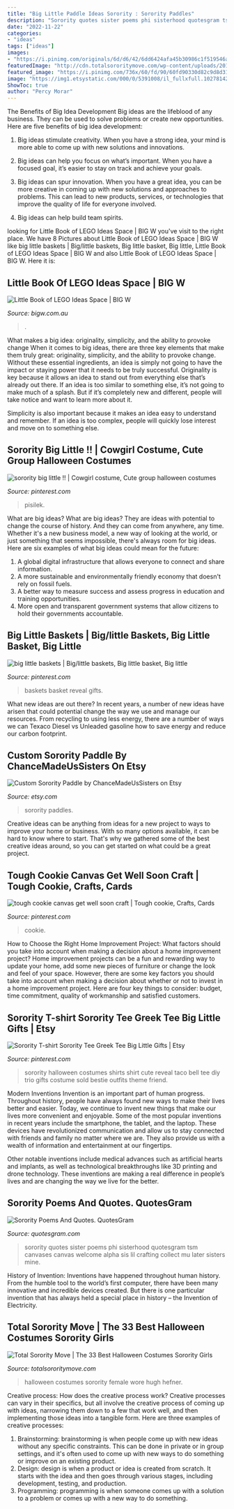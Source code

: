 ```yaml
---
title: "Big Little Paddle Ideas Sorority : Sorority Paddles"
description: "Sorority quotes sister poems phi sisterhood quotesgram tsm canvases canvas welcome alpha sis lil crafting collect mu later sisters mine"
date: "2022-11-22"
categories:
- "ideas"
tags: ["ideas"]
images:
- "https://i.pinimg.com/originals/6d/d6/42/6dd6424afa45b30986c1f519546a5f82.jpg"
featuredImage: "http://cdn.totalsororitymove.com/wp-content/uploads/2015/11/ffd65ca1f8db1be16e10b176b85fcdf4.jpg"
featured_image: "https://i.pinimg.com/736x/60/fd/90/60fd90330d82c9d8d31359742b282e80--get-well-soon-cookie.jpg"
image: "https://img1.etsystatic.com/000/0/5391008/il_fullxfull.102781423.jpg"
ShowToc: true
author: "Percy Morar"
---
```



The Benefits of Big Idea Development
Big ideas are the lifeblood of any business. They can be used to solve problems or create new opportunities. Here are five benefits of big idea development:
1. Big ideas stimulate creativity. When you have a strong idea, your mind is more able to come up with new solutions and innovations.

2. Big ideas can help you focus on what’s important. When you have a focused goal, it’s easier to stay on track and achieve your goals.

3. Big ideas can spur innovation. When you have a great idea, you can be more creative in coming up with new solutions and approaches to problems. This can lead to new products, services, or technologies that improve the quality of life for everyone involved.

4. Big ideas can help build team spirits.

	

		
looking for Little Book of LEGO Ideas Space | BIG W you've visit to the right place. We have 8 Pictures about Little Book of LEGO Ideas Space | BIG W like big little baskets | Big/little baskets, Big little basket, Big little, Little Book of LEGO Ideas Space | BIG W and also Little Book of LEGO Ideas Space | BIG W. Here it is:
		
    
## Little Book Of LEGO Ideas Space | BIG W

<img loading=lazy src="https://www.bigw.com.au/medias/sys_master/images/images/h04/h58/16225368408094.jpg" onerror="this.onerror=null;this.src='https://tse3.mm.bing.net/th?id=OIP.fpkFJ56TGUtoRW4Un-BKuAHaHa&amp;pid=15.1';" alt="Little Book of LEGO Ideas Space | BIG W">

_Source: bigw.com.au_

>. 

	

What makes a big idea: originality, simplicity, and the ability to provoke change
When it comes to big ideas, there are three key elements that make them truly great: originality, simplicity, and the ability to provoke change. Without these essential ingredients, an idea is simply not going to have the impact or staying power that it needs to be truly successful.
 Originality is key because it allows an idea to stand out from everything else that’s already out there. If an idea is too similar to something else, it’s not going to make much of a splash. But if it’s completely new and different, people will take notice and want to learn more about it.

Simplicity is also important because it makes an idea easy to understand and remember. If an idea is too complex, people will quickly lose interest and move on to something else.

    
## Sorority Big Little !! | Cowgirl Costume, Cute Group Halloween Costumes

<img loading=lazy src="https://i.pinimg.com/originals/c5/97/42/c59742c1e24c8f41b12288fdeb50f3b0.jpg" onerror="this.onerror=null;this.src='https://tse4.mm.bing.net/th?id=OIP.q1AWlfNoLDUwMLdM9A3cgQHaJ4&amp;pid=15.1';" alt="sorority big little !! | Cowgirl costume, Cute group halloween costumes">

_Source: pinterest.com_

>pisilek. 

	

What are big ideas?
What are big ideas? They are ideas with potential to change the course of history. And they can come from anywhere, any time. Whether it's a new business model, a new way of looking at the world, or just something that seems impossible, there's always room for big ideas. Here are six examples of what big ideas could mean for the future:
1. A global digital infrastructure that allows everyone to connect and share information.
2. A more sustainable and environmentally friendly economy that doesn't rely on fossil fuels.
3. A better way to measure success and assess progress in education and training opportunities.
4. More open and transparent government systems that allow citizens to hold their governments accountable.

    
## Big Little Baskets | Big/little Baskets, Big Little Basket, Big Little

<img loading=lazy src="https://i.pinimg.com/originals/6d/d6/42/6dd6424afa45b30986c1f519546a5f82.jpg" onerror="this.onerror=null;this.src='https://tse3.mm.bing.net/th?id=OIP.8B5mXXquLmi1u3FgQO0g2wHaJ4&amp;pid=15.1';" alt="big little baskets | Big/little baskets, Big little basket, Big little">

_Source: pinterest.com_

>baskets basket reveal gifts. 

	

What new ideas are out there?
In recent years, a number of new ideas have arisen that could potential change the way we use and manage our resources. From recycling to using less energy, there are a number of ways we can Texaco Diesel vs Unleaded gasoline how to save energy and reduce our carbon footprint.

    
## Custom Sorority Paddle By ChanceMadeUsSisters On Etsy

<img loading=lazy src="https://img1.etsystatic.com/000/0/5391008/il_fullxfull.102781423.jpg" onerror="this.onerror=null;this.src='https://tse4.mm.bing.net/th?id=OIP.yeCEy3ZO6RsMSMDZYfC_KwHaJ4&amp;pid=15.1';" alt="Custom Sorority Paddle by ChanceMadeUsSisters on Etsy">

_Source: etsy.com_

>sorority paddles. 

	

Creative ideas can be anything from ideas for a new project to ways to improve your home or business. With so many options available, it can be hard to know where to start. That's why we gathered some of the best creative ideas around, so you can get started on what could be a great project.

    
## Tough Cookie Canvas Get Well Soon Craft | Tough Cookie, Crafts, Cards

<img loading=lazy src="https://i.pinimg.com/736x/60/fd/90/60fd90330d82c9d8d31359742b282e80--get-well-soon-cookie.jpg" onerror="this.onerror=null;this.src='https://tse1.mm.bing.net/th?id=OIP.XqVaraOTb3MfvLt2RtgGfwHaJ3&amp;pid=15.1';" alt="tough cookie canvas get well soon craft | Tough cookie, Crafts, Cards">

_Source: pinterest.com_

>cookie. 

	

How to Choose the Right Home Improvement Project: What factors should you take into account when making a decision about a home improvement project?
Home improvement projects can be a fun and rewarding way to update your home, add some new pieces of furniture or change the look and feel of your space. However, there are some key factors you should take into account when making a decision about whether or not to invest in a home improvement project. Here are four key things to consider: budget, time commitment, quality of workmanship and satisfied customers.

    
## Sorority T-shirt Sorority Tee Greek Tee Big Little Gifts | Etsy

<img loading=lazy src="https://i.pinimg.com/originals/07/c7/15/07c715a1538021514bf0120c4044f063.jpg" onerror="this.onerror=null;this.src='https://tse1.mm.bing.net/th?id=OIP.z3zddRQUoGbqUtuqvHltxgHaLH&amp;pid=15.1';" alt="Sorority T-shirt Sorority Tee Greek Tee Big Little Gifts | Etsy">

_Source: pinterest.com_

>sorority halloween costumes shirts shirt cute reveal taco bell tee diy trio gifts costume sold bestie outfits theme friend. 

	

Modern Inventions
Invention is an important part of human progress. Throughout history, people have always found new ways to make their lives better and easier. Today, we continue to invent new things that make our lives more convenient and enjoyable.
Some of the most popular inventions in recent years include the smartphone, the tablet, and the laptop. These devices have revolutionized communication and allow us to stay connected with friends and family no matter where we are. They also provide us with a wealth of information and entertainment at our fingertips.

Other notable inventions include medical advances such as artificial hearts and implants, as well as technological breakthroughs like 3D printing and drone technology. These inventions are making a real difference in people’s lives and are changing the way we live for the better.

    
## Sorority Poems And Quotes. QuotesGram

<img loading=lazy src="https://cdn.quotesgram.com/img/28/64/1643017334-dc636c265149751c1a436c24868eabd7.jpg" onerror="this.onerror=null;this.src='https://tse2.mm.bing.net/th?id=OIP.Z3sbkwasiL8hLjPmhMGrbAHaJ3&amp;pid=15.1';" alt="Sorority Poems And Quotes. QuotesGram">

_Source: quotesgram.com_

>sorority quotes sister poems phi sisterhood quotesgram tsm canvases canvas welcome alpha sis lil crafting collect mu later sisters mine. 

	

History of Invention:
Inventions have happened throughout human history. From the humble tool to the world’s first computer, there have been many innovative and incredible devices created. But there is one particular invention that has always held a special place in history – the Invention of Electricity.

    
## Total Sorority Move | The 33 Best Halloween Costumes Sorority Girls

<img loading=lazy src="http://cdn.totalsororitymove.com/wp-content/uploads/2015/11/ffd65ca1f8db1be16e10b176b85fcdf4.jpg" onerror="this.onerror=null;this.src='https://tse1.mm.bing.net/th?id=OIP.y2SxTVJZ1Tsgpxwv_UPGwAHaK0&amp;pid=15.1';" alt="Total Sorority Move | The 33 Best Halloween Costumes Sorority Girls">

_Source: totalsororitymove.com_

>halloween costumes sorority female wore hugh hefner. 

	

Creative process: How does the creative process work?
Creative processes can vary in their specifics, but all involve the creative process of coming up with ideas, narrowing them down to a few that work well, and then implementing those ideas into a tangible form. Here are three examples of creative processes: 
1. Brainstorming: brainstorming is when people come up with new ideas without any specific constraints. This can be done in private or in group settings, and it's often used to come up with new ways to do something or improve on an existing product. 
2. Design: design is when a product or idea is created from scratch. It starts with the idea and then goes through various stages, including development, testing, and production. 
3. Programming: programming is when someone comes up with a solution to a problem or comes up with a new way to do something.

